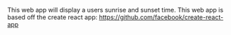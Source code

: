 This web app will display a users sunrise and sunset time. This web app is based off the create react app: https://github.com/facebook/create-react-app
